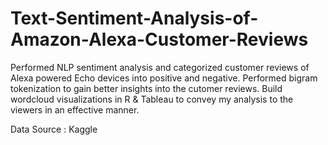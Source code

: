 # Text-Sentiment-Analysis-of-Amazon-Alexa-Customer-Reviews
Performed NLP sentiment analysis and categorized customer reviews of Alexa powered Echo devices into positive and negative. Performed bigram tokenization to gain better insights into the cutomer reviews. Build wordcloud visualizations in R & Tableau to convey my analysis to the viewers in an effective manner.

Data Source : Kaggle
